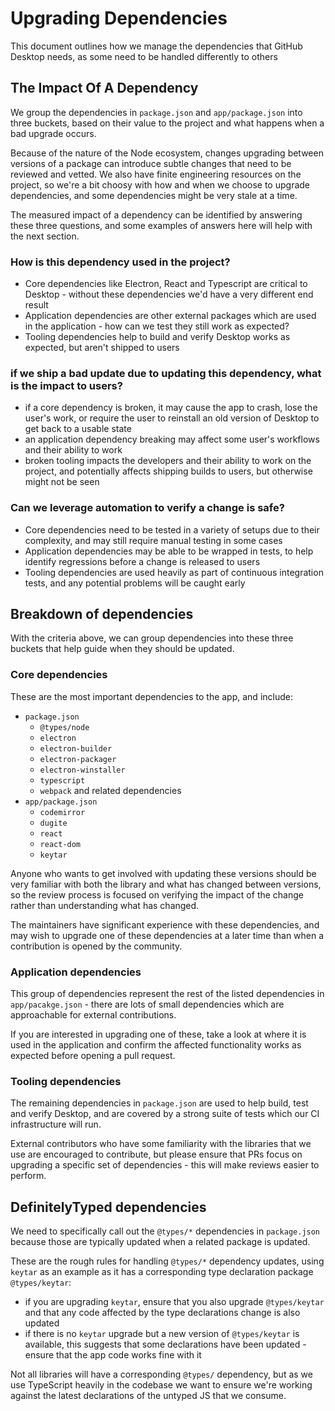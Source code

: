 # Upgrading Dependencies

This document outlines how we manage the dependencies that GitHub Desktop needs,
as some need to be handled differently to others

## The Impact Of A Dependency

We group the dependencies in `package.json` and `app/package.json` into three
buckets, based on their value to the project and what happens when a bad upgrade
occurs.

Because of the nature of the Node ecosystem, changes upgrading between versions
of a package can introduce subtle changes that need to be reviewed and vetted.
We also have finite engineering resources on the project, so we're a bit choosy
with how and when we choose to upgrade dependencies, and some dependencies might
be very stale at a time.

The measured impact of a dependency can be identified by answering these three
questions, and some examples of answers here will help with the next section.

### How is this dependency used in the project?

  - Core dependencies like Electron, React and Typescript are critical to
    Desktop - without these dependencies we'd have a very different end result
  - Application dependencies are other external packages which are used in the
    application - how can we test they still work as expected?
  - Tooling dependencies help to build and verify Desktop works as expected, but
    aren't shipped to users

### if we ship a bad update due to updating this dependency, what is the impact to users?

  - if a core dependency is broken, it may cause the app to crash, lose the
    user's work, or require the user to reinstall an old version of Desktop to
    get back to a usable state
  - an application dependency breaking may affect some user's workflows and
    their ability to work
  - broken tooling impacts the developers and their ability to work on the
    project, and potentially affects shipping builds to users, but otherwise
    might not be seen

### Can we leverage automation to verify a change is safe?

  - Core dependencies need to be tested in a variety of setups due to their
    complexity, and may still require manual testing in some cases
  - Application dependencies may be able to be wrapped in tests, to help
    identify regressions before a change is released to users
  - Tooling dependencies are used heavily as part of continuous integration
    tests, and any potential problems will be caught early

## Breakdown of dependencies

With the criteria above, we can group dependencies into these three buckets that
help guide when they should be updated.

### Core dependencies

These are the most important dependencies to the app, and include:

 - `package.json`
   - `@types/node`
   - `electron`
   - `electron-builder`
   - `electron-packager`
   - `electron-winstaller`
   - `typescript`
   - `webpack` and related dependencies
 - `app/package.json`
   - `codemirror`
   - `dugite`
   - `react`
   - `react-dom`
   - `keytar`

Anyone who wants to get involved with updating these versions should be very
familiar with both the library and what has changed between versions, so the
review process is focused on verifying the impact of the change rather than
understanding what has changed.

The maintainers have significant experience with these dependencies, and may
wish to upgrade one of these dependencies at a later time than when a
contribution is opened by the community.

### Application dependencies

This group of dependencies represent the rest of the listed dependencies in
`app/pacakge.json` - there are lots of small dependencies which are approachable
for external contributions.

If you are interested in upgrading one of these, take a look at where it is
used in the application and confirm the affected functionality works as
expected before opening a pull request.

### Tooling dependencies

The remaining dependencies in `package.json` are used to help build, test and
verify Desktop, and are covered by a strong suite of tests which our CI
infrastructure will run.

External contributors who have some familiarity with the libraries that we use
are encouraged to contribute, but please ensure that PRs focus on upgrading a
specific set of dependencies - this will make reviews easier to perform.

## DefinitelyTyped dependencies

We need to specifically call out the `@types/*` dependencies in `package.json`
because those are typically updated when a related package is updated.

These are the rough rules for handling `@types/*` dependency updates, using
`keytar` as an example as it has a corresponding type declaration package
`@types/keytar`:

 - if you are upgrading `keytar`, ensure that you also upgrade `@types/keytar`
   and that any code affected by the type declarations change is also updated
 - if there is no `keytar` upgrade but a new version of `@types/keytar` is
   available, this suggests that some declarations have been updated - ensure
   that the app code works fine with it

Not all libraries will have a corresponding `@types/` dependency, but as we use
TypeScript heavily in the codebase we want to ensure we're working against the
latest declarations of the untyped JS that we consume.